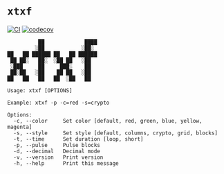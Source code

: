 # `xtxf`
[![CI](https://github.com/charlesrocket/xtxf/actions/workflows/ci.yml/badge.svg?branch=trunk)](https://github.com/charlesrocket/xtxf/actions/workflows/ci.yml)
[![codecov](https://codecov.io/gh/charlesrocket/xtxf/branch/trunk/graph/badge.svg)](https://codecov.io/gh/charlesrocket/xtxf)

```
          ██             ████
         ░██            ░██░
██   ██ ██████ ██   ██ ██████
 ██ ██░   ██░  ░██ ██   ░██
 ░███     ██     ███░    ██
 ██░██   ░██    ██ ██   ░██
██   ██   ██   ██  ░██   ██

Usage: xtxf [OPTIONS]

Example: xtxf -p -c=red -s=crypto

Options:
  -c, --color     Set color [default, red, green, blue, yellow, magenta]
  -s, --style     Set style [default, columns, crypto, grid, blocks]
  -t, --time      Set duration [loop, short]
  -p, --pulse     Pulse blocks
  -d, --decimal   Decimal mode
  -v, --version   Print version
  -h, --help      Print this message
```
